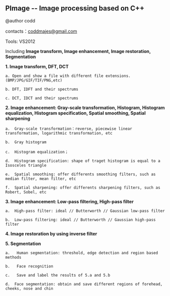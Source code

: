 PImage -- Image processing based on C++
---------------------------------------------------------------------------------------------------------

@author codd

contacts：coddmajes@gmail.com

Tools: VS2012

Including **Image transform, Image enhancement, Image restoration, Segmentation**

**1. Image transform, DFT, DCT**

    a. Open and show a file with different file extensions.(BMP/JPG/GIF/TIF/PNG,etc)
    
    b. DFT, IDFT and their spectrums
    
    c. DCT, IDCT and their spectrums

**2. Image enhancement: Gray-scale transformation, Histogram, Histogram equalization, Histogram specification, Spatial smoothing, Spatial sharpening**

    a.	Gray-scale transformation：reverse, piecewise linear transformation, logarithmic transformation, etc
    
    b.	Gray histogram
    
    c.	Histogram equalization；
    
    d.	Histogram specification: shape of traget histogram is equal to a Isosceles triangle
    
    e.	Spatial smoothing: offer differents smoothing filters, such as median filter, mean filter, etc
    
    f.	Spatial sharpening: offer differents sharpening filters, such as Robert, Sobel, etc
    
**3. Image enhancement: Low-pass filtering, High-pass filter**

    a.	High-pass filter: ideal // Butterworth // Gaussian low-pass filter
    
    b.	Low-pass filtering: ideal // Butterworth // Gaussian high-pass filter

**4. Image restoration by using inverse filter**
    
**5. Segmentation**

    a.	 Human segmentation: threshold, edge detection and region based methods
    
    b.	 Face recognition
    
    c.	 Save and label the results of 5.a and 5.b
    
    d.	Face segmentation: obtain and save different regions of forehead, cheeks, nose and chin
